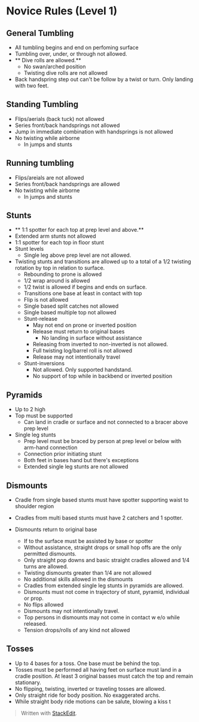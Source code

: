 
# Novice Rules (Level 1)

## General Tumbling

- All tumbling begins and end on perfoming surface
- Tumbling over, under, or through not allowed.
- ** Dive rolls are allowed.**
	- No swan/arched position
	- Twisting dive rolls are not allowed
- Back handspring step out can't be follow by a twist or turn. Only landing with two feet.

## Standing Tumbling
- Flips/aerials (back tuck) not allowed
- Series front/back handsprings not allowed
- Jump in immediate combination with handsprings is not allowed
- No twisting while airborne 
	- In jumps and stunts
## Running tumbling
- Flips/areials are not allowed
- Series front/back handsprings are allowed
- No twisting while airborne 
	- In jumps and stunts

## Stunts
- ** 1:1 spotter for each top at prep level and above.**
- Extended arm stunts not allowed
- 1:1 spotter for each top in floor stunt
- Stunt levels
	- Single leg above prep level are not allowed.
- Twisting stunts and transitions are allowed up to a total of a 1/2 twisting rotation by top in relation to surface.
	- Rebounding to prone is allowed
	- 1/2 wrap around is allowed
	- 1/2 twist is allowed if begins and ends on surface.
	- Transitions one base at least in contact with top
	- Flip is not allowed
	- Single based split catches not allowed
	- Single based multiple top not allowed	
	- Stunt-release
		- May not end on prone or inverted position
		- Release must return to original bases
			- No landing in surface without assistance
		- Releasing from inverted to non-inverted is not allowed.
		- Full twisting log/barrel roll is not allowed
		- Release may not intentionally travel
	- Stunt-inversions
		- Not allowed. Only supported handstand.
		- No support of top while in backbend or inverted position

## Pyramids
- Up to 2 high
- Top must be supported
	- Can land in cradle or surface and not connected to a bracer above prep level
- Single leg stunts
	- Prep level must be braced by person at prep level or below with arm-hand connection
	- Connection prior initiating stunt
	- Both feet in bases hand but there's exceptions
	- Extended single leg stunts are not allowed

## Dismounts
- Cradle from single based stunts must have spotter supporting waist to shoulder region
- Cradles from multi based stunts must have 2 catchers and 1 spotter.

- Dismounts return to original base
	- If to the surface must be assisted by base or spotter
	- Without assistance, straight drops or small hop offs are the only permitted dismounts.
	- Only straight pop downs and basic straight cradles allowed and 1/4 turns are allowed.
	- Twisting dismounts greater than 1/4 are not allowed
	- No additional skills allowed in the dismounts
	- Cradles from extended single leg stunts in pyramids are allowed.
	- Dismounts must not come in trajectory of stunt, pyramid, individual or prop.
	- No flips allowed
	- Dismounts may not intentionally travel.
	- Top persons in dismounts may not come in contact w e/o while released.
	- Tension drops/rolls of any kind not allowed

## Tosses

- Up to 4 bases for a toss. One base must be behind the top.
- Tosses must be performed all having feet on surface must land in a cradle position. At least 3 original basses must catch the top and remain stationary.
- No flipping, twisting, inverted or traveling tosses are allowed.
- Only straight ride for body position. No exaggerated archs.
- While straight body ride motions can be salute, blowing a kiss t

> Written with [StackEdit](https://stackedit.io/).
<!--stackedit_data:
eyJoaXN0b3J5IjpbLTgxNTQxMTEyNCw2NTQ4MzA3NTEsNzE5OD
E1MzgsLTExNzg3NjIwNjksNzMwOTk4MTE2XX0=
-->